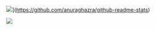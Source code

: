 ![](https://github-readme-stats.vercel.app/api?username=JoshMann15)](https://github.com/anuraghazra/github-readme-stats)

![](https://github-readme-stats.vercel.app/api/top-langs/?username=JoshMann15&layout=compact)
